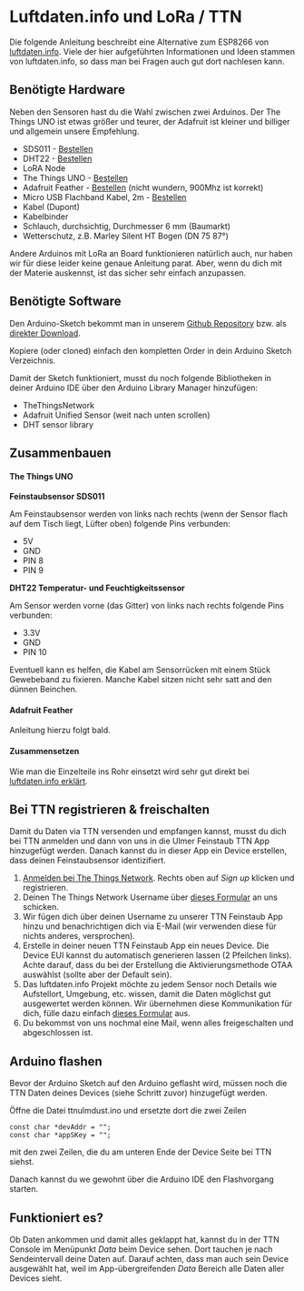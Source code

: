 # Luftdaten.info und LoRa / TTN

Die folgende Anleitung beschreibt eine Alternative zum
ESP8266 von [luftdaten.info](http://luftdaten.info). Viele
der hier aufgeführten Informationen und Ideen stammen von
luftdaten.info, so dass man bei Fragen auch gut dort
nachlesen kann.

## Benötigte Hardware

Neben den Sensoren hast du die Wahl zwischen zwei Arduinos.
Der The Things UNO ist etwas größer und teurer, der Adafruit
ist kleiner und billiger und allgemein unsere Empfehlung.

* SDS011 - [Bestellen](http://de.aliexpress.com/wholesale?site=deu&SortType=price_asc&shipCountry=de&SearchText=sds011&CatId=523)
* DHT22 - [Bestellen](http://de.aliexpress.com/wholesale?site=deu&SortType=price_asc&shipCountry=de&SearchText=dht22&CatId=523)
* LoRA Node
 * The Things UNO - [Bestellen](https://shop.thethingsnetwork.com/index.php/product/the-things-uno/)
 * Adafruit Feather - [Bestellen](http://www.exp-tech.de/adafruit-feather-m0-with-rfm95-lora-radio-900mhz) (nicht wundern, 900Mhz ist korrekt)
* Micro USB Flachband Kabel, 2m - [Bestellen](https://www.amazon.de/s/?field-keywords=micro+usb+flachbandkabel+2m)
* Kabel (Dupont)
* Kabelbinder
* Schlauch, durchsichtig, Durchmesser 6 mm (Baumarkt)
* Wetterschutz, z.B. Marley Silent HT Bogen (DN 75 87°)

Andere Arduinos mit LoRa an Board funktionieren natürlich auch, nur
haben wir für diese leider keine genaue Anleitung parat. Aber, wenn du
dich mit der Materie auskennst, ist das sicher sehr einfach anzupassen.

## Benötigte Software

Den Arduino-Sketch bekommt man in unserem [Github Repository](https://github.com/verschwoerhaus/ttn-ulm-feinstaub)
 bzw. als [direkter Download](https://github.com/verschwoerhaus/ttn-ulm-feinstaub/archive/master.zip).

Kopiere (oder cloned) einfach den kompletten Order in dein
 Arduino Sketch Verzeichnis.

Damit der Sketch funktioniert, musst du noch folgende Bibliotheken in
deiner Arduino IDE über den Arduino Library Manager hinzufügen:

* TheThingsNetwork
* Adafruit Unified Sensor (weit nach unten scrollen)
* DHT sensor library



## Zusammenbauen

#### The Things UNO

**Feinstaubsensor SDS011**

Am Feinstaubsensor werden von links nach rechts (wenn der Sensor flach
auf dem Tisch liegt, Lüfter oben) folgende Pins verbunden:

* 5V
* GND
* PIN 8
* PIN 9


**DHT22 Temperatur- und Feuchtigkeitssensor**

Am Sensor werden vorne (das Gitter) von links nach rechts folgende Pins
verbunden:

* 3.3V
* GND
* PIN 10

Eventuell kann es helfen, die Kabel am Sensorrücken mit einem Stück
Gewebeband zu fixieren. Manche Kabel sitzen nicht sehr satt and den
dünnen Beinchen.


#### Adafruit Feather

Anleitung hierzu folgt bald.


#### Zusammensetzen

Wie man die Einzelteile ins Rohr einsetzt wird sehr gut direkt
bei [luftdaten.info erklärt](http://luftdaten.info/feinstaubsensor-bauen/#komponenten-zusammenbau).


## Bei TTN registrieren & freischalten

Damit du Daten via TTN versenden und empfangen kannst, musst
du dich bei TTN anmelden und dann von uns in die Ulmer Feinstaub TTN App
hinzugefügt werden. Danach kannst du in dieser App ein Device
erstellen, dass deinen Feinstaubsensor identizifiert.

1. [Anmelden bei The Things Network](https://www.thethingsnetwork.org/). Rechts oben auf *Sign up* klicken
und registrieren.
2. Deinen The Things Network Username über [dieses Formular]() an uns schicken.
3. Wir fügen dich über deinen Username zu unserer TTN Feinstaub App hinzu
und benachrichtigen dich via E-Mail (wir verwenden diese für nichts anderes,
versprochen).
4. Erstelle in deiner neuen TTN Feinstaub App ein neues Device. Die
Device EUI kannst du automatisch generieren lassen (2 Pfeilchen links).
Achte darauf, dass du bei der Erstellung die Aktivierungsmethode OTAA
auswählst (sollte aber der Default sein).
5. Das luftdaten.info Projekt möchte zu jedem Sensor noch Details wie
Aufstellort, Umgebung, etc. wissen, damit die Daten möglichst gut
ausgewertet werden können. Wir übernehmen diese Kommunikation für dich,
fülle dazu einfach [dieses Formular]() aus.
6. Du bekommst von uns nochmal eine Mail, wenn alles freigeschalten und
abgeschlossen ist.


## Arduino flashen

Bevor der Arduino Sketch auf den Arduino geflasht wird,
müssen noch die TTN Daten deines Devices (siehe Schritt
zuvor) hinzugefügt werden.

Öffne die Datei ttnulmdust.ino und ersetzte dort die zwei Zeilen

    const char *devAddr = "";
    const char *appSKey = "";

mit den zwei Zeilen, die du am unteren Ende der Device Seite bei TTN
siehst.

Danach kannst du we gewohnt über die Arduino IDE den Flashvorgang starten.


## Funktioniert es?

Ob Daten ankommen und damit alles geklappt hat, kannst du in der TTN Console
im Menüpunkt *Data* beim Device sehen. Dort tauchen je nach Sendeintervall deine
Daten auf. Darauf achten, dass man auch sein Device ausgewählt hat, weil
 im App-übergreifenden *Data* Bereich alle Daten aller Devices sieht.